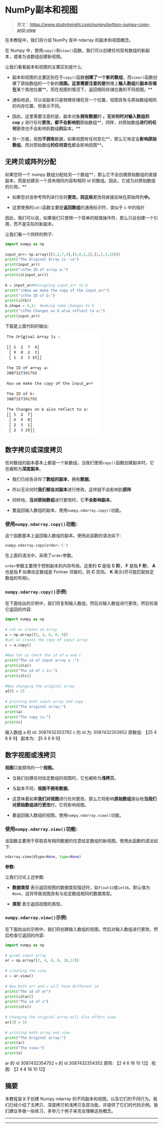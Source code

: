 # NumPy副本和视图

> 原文：<https://www.studytonight.com/numpy/python-numpy-copy-and-view>

在本教程中，我们将介绍 NumPy 库中 ndarray 的副本和视图概念。

在 Numpy 中，使用`copy()`和`view()`函数，我们可以创建任何现有数组的新副本，或者为该数组创建新视图。

让我们看看副本和视图的主要区别是什么:

*   副本和视图的主要区别在于`copy()`函数**创建了一个新的数组**，而`view()`函数创建了原始数组的一个新的**视图。这里需要注意的是**物理上**输入数组**的**副本存储在**某个其他位置**，而在视图的情况下，返回相同存储位置的不同视图。**

*   通俗地说，可以说副本只是物理存储在另一个位置，视图具有与原始数组相同的内存位置，但表示不同。

*   因此，这里需要注意的是，副本对象**拥有数据**的 **，无论何时对输入数组的 cop** y 进行任何**更改，都不会影响到**原始数组**，同样，对原始数组**进行的任何**更改也不会影响到数组**的**副本。**

*   另一方面，视图**不拥有**数据，如果视图有任何变化**，那么它肯定会**影响原始数组**，而对原始数组**的任何变化**都会影响视图**。

## 无拷贝或阵列分配

如果您将一个 numpy 数组分配给另一个数组**，那么它不会创建原始数组的直接副本，而是创建另一个具有相同内容和相同 id 的数组。因此，它成为对原始数组的引用。**

*   如果您对该参考阵列进行任何**更改，则这些**更改将直接反映在原始阵列**中。**

*   这里使用的`id()`函数主要是**返回数组**的通用标识符，类似于 c 中的指针

因此，我们可以说，如果我们只使用一个简单的赋值操作符，那么只会创建一个引用，而不是实际的新副本。

让我们看一个同样的例子:

```py
import numpy as np  

input_arr= np.array([[5,2,7,4],[9,0,2,3],[1,2,3,19]])  
print("The Original Array is :\n")
print(input_arr)  
print("\nThe ID of array a:")
print(id(input_arr))  

b = input_arr#assigning input_arr to b   
print("\nNow we make the copy of the input_arr")  
print("\nThe ID of b:")
print(id(b))  
b.shape = 4,3;  #making some changes to b
print("\nThe Changes on b also reflect to a:")  
print(input_arr) 
```

下面是上面代码的输出:

![numpy no copy array example](img/5c35968eeffd81f0b8b0d09a9e068948.png)

## 数字拷贝或深度拷贝

任何数组的副本基本上都是一个新数组，当我们使用`copy()`函数创建副本时，它也被称为**深度副本**。

*   我们已经告诉你了**数组的副本**，拥有**数据**。

*   所以无论何时**我们都会对副本**进行修改，这样就不会影响到**原阵**

*   同样地，**当对原始数组**进行更改时，它**不会影响副本**。

*   要返回输入数组的副本，使用`numpy.ndarray.copy()`功能。

### 使用`numpy.ndarray.copy()`功能:

这个函数基本上返回输入数组的副本。使用此函数的语法如下:

```py
numpy.ndarray.copy(order='C')
```

在上面的语法中，采用了`order`参数。

`order`参数主要用于控制副本的内存布局。这里的 **C** 是指 **C 阶**， **F** 是指 **F 阶**， **A** 也是指 **F** 如果给定数组是 Fortran 邻接的，则 **C** 否则。 **K** 表示(尽可能匹配给定数组的布局)。

### `numpy.ndarray.copy()`示例:

在下面给出的示例中，我们将复制输入数组，然后对输入数组进行更改，然后检查它返回的内容:

```py
import numpy as np 

# Let us create an array 
a = np.array([5, 4, 6, 8, 9]) 
#Let us create the copy of input array 
c = a.copy() 

#Now let us check the id of a and c
print("The id of input array a :")
print(id(a)) 
print("The id of c is:")
print(id(c)) 

#Now changing the original array 
a[0] = 25

# printing both input array and copy 
print("The original array:")
print(a) 
print("The copy is:")
print(c) 
```

输入数组 a 的 id:
3087432353792
c 的 id 为:
3087432353952
原数组:
【25 4 6 8 9】
副本为:
【5 4 6 8 9】

## 数字视图或浅拷贝

**视图**只是原阵的一个**视图。**

*   当我们创建任何给定数组的视图时，它也被称为**浅拷贝**。

*   与副本不同，**视图不拥有数据**。

*   这意味着如果**我们对视图**进行任何更改，那么它将影响**原始数组**类似地**当我们对原始数组进行更改**时，它将影响视图。

*   要返回输入数组的视图，使用`numpy.ndarray.view()`功能。

### 使用`numpy.ndarray.view()`功能:

该函数主要用于获取具有相同数据的任意给定数组的新视图。使用此函数的语法如下:

```py
ndarray.view(dtype=None, type=None)
```

**参数:**

让我们讨论上述参数:

*   **数据类型**
    表示返回视图的数据类型描述符，如`float32`或`int16`。默认值为`None`，这将导致视图具有与给定数组相同的数据类型。

*   **类型**
    表示返回视图的类型。

### `numpy.ndarray.view()`示例:

在下面给出的示例中，我们将创建输入数组的视图，然后对输入数组进行更改，然后检查它返回的内容:

```py
import numpy as np 

# given input array
ar = np.array([2, 4, 6, 8, 10,12]) 

# creating the view 
v = ar.view() 

# Now both arr and v will have different id 
print("The id of ar")
print(id(ar)) 
print("The id of v")
print(id(v)) 

# changing the original array will also effect view 
ar[3] = 16

# printing both array and view 
print("The Original array:")
print(ar) 
print("The view:")
print(v) 
```

ar 的 id
3087432354752
v 的 id
3087432354352
原阵:
【2 4 6 16 10 12】
视图:
【2 4 6 16 10 12】

## 摘要

本教程是关于创建 Numpy ndarray 的不同副本和视图，以及它们的不同行为。我们已经介绍了无拷贝、深度拷贝和浅拷贝及其功能，并提供了它们的代码示例。我们建议多做一些练习，多举几个例子来完全理解这些概念。

* * *

* * *